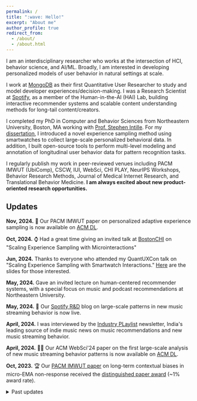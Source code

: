 ```yaml
---
permalink: /
title: ":wave: Hello!"
excerpt: "About me"
author_profile: true
redirect_from: 
  - /about/
  - /about.html
---
```


I am an interdisciplinary researcher who works at the intersection of HCI, behavior science, and AI/ML. Broadly, I am interested in developing personalized models of user behavior in natural settings at scale. 


I work at [MongoDB](https://www.mongodb.com/) as their first Quantitative User Researcher to study and model developer experiences/decision-making. I was a Research Scientist at [Spotify](https://research.atspotify.com/), as a member of the Human-in-the-AI (HAI) Lab, building interactive recommender systems and scalable content understanding methods for long-tail content/creators. 


I completed my PhD in Computer and Behavior Sciences from Northeastern University, Boston, MA working with [Prof. Stephen Intille](https://www.khoury.northeastern.edu/home/intille/). For my [dissertation](https://dl.acm.org/doi/book/10.5555/AAI28962283), I introduced a novel experience sampling method using smartwatches to collect large-scale personalized behavioral data. In addition, I built open-source tools to perform multi-level modeling and annotation of longitudinal user behavior data for pattern recognition tasks.


I regularly publish my work in peer-reviewed venues including PACM IMWUT (UbiComp), CSCW, IUI, WebSci, CHI PLAY, NeurIPS Workshops, Behavior Research Methods, Journal of Medical Internet Research, and Translational Behavior Medicine. **I am always excited about new product-oriented research opportunities.**

Updates
------
  
**Nov, 2024.** 🚀 Our PACM IMWUT paper on personalized adaptive experience sampling is now available on [ACM DL](https://dl.acm.org/doi/10.1145/3699735).


**Oct, 2024.** ⌚ Had a great time giving an invited talk at [BostonCHI](https://www.bostonchi.org/2024/09/scaling-experience-sampling-with-microinteractions/) on "Scaling Experience Sampling with Microinteractions"


**Jun, 2024.** Thanks to everyone who attended my QuantUXCon talk on "Scaling Experience Sampling with Smartwatch Interactions." [Here](https://docs.google.com/presentation/d/1dGA-noJDE7PvFH22RcJ91Yp91XU00haEiQW0yLgDZKo/edit?usp=sharing) are the slides for those interested.


**May, 2024.** Gave an invited lecture on human-centered recommender systems, with a special focus on music and podcast recommendations at Northeastern University.


**May, 2024.** 🎸 Our [Spotify R&D](https://research.atspotify.com/2024/05/how-do-people-stream-newly-released-music/) blog on large-scale patterns in new music streaming behavior is now live.


**April, 2024.** I was interviewed by the [Industry PLaylist](https://theindustryplaylist.substack.com/p/things-im-thinking-about-d1c) newsletter, India's leading source of indie music news on music recommendations and new music streaming behavior.


**April, 2024.** 👨‍🎤 Our ACM WebSci'24 paper on the first large-scale analysis of new music streaming behavior patterns is now available on [ACM DL](https://research.atspotify.com/publications/a-genre-based-analysis-of-new-music-streaming-at-scale/).

**Oct, 2023.** 🏆 Our [PACM IMWUT paper](https://dl.acm.org/doi/abs/10.1145/3517259) on long-term contextual biases in micro-EMA non-response received the [distinguished paper award](https://dl.acm.org/journal/imwut/distinguished-paper-awards) (~1% award rate).

<details>

<summary>Past updates</summary>

{% capture my_markdown_content %}
  
 
  **Sept, 2023.** Finally concluded my last organized talk at BostonCHI as a chair. This is a special one by [Gregory Abowd](https://www.bostonchi.org/2023/05/gregory-abowd-ignorance-is-bliss-a-career-retrospective-hybrid-event/) on the CHI Lifetime Achievement award.


  **Jun, 2023.** Our intensive longitudinal data collection in [TIME study](https://reach.usc.edu/research/studies/microt/) is now complete. Stay tuned for the year-long longitudinal data on behaviors and decision-making to go live!

  
  **April, 2023.** Our Spotify R&D [blogpost](https://research.atspotify.com/2023/03/exploring-goal-oriented-podcast-recommendations/) on goal-based podcast recommendations from our IUI'23 paper is now live.


  **Sept, 2022.** Presented our [PACM IMWUT paper](https://dl.acm.org/doi/abs/10.1145/3517259) on contextual biases with micro-EMA non-response at UbiComp 2022. Was great to meet a lot of old collaborators and friends.


  **Feb, 2022.** Was interviewed by [VentureBeat](https://venturebeat.com/ai/how-video-games-could-be-used-to-generate-ai-training-data/) magazine on using videogames to generate AI training data at large scale.
  
  {% endcapture %}
  {{ my_markdown_content | markdownify }}
  
</details>
